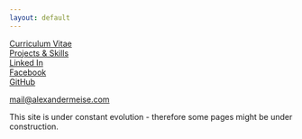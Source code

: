 ```yaml
---
layout: default
---
```

[Curriculum Vitae](https://alexmeise.github.io/improvingsite/cv)  
[Projects & Skills](http://alexmeise.github.io/improvingsite/projects)  
[Linked In](https://www.linkedin.com/in/alexander-meise-7574a153/)  
[Facebook](https://www.facebook.com/peloerata)  
[GitHub](https://github.com/alexmeise)  

mail@alexandermeise.com

This site is under constant evolution - therefore some pages might be under construction.

